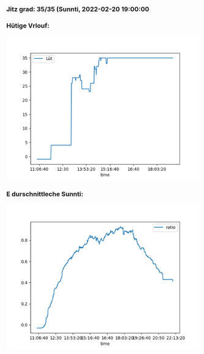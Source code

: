 ### Jitz grad: 35/35 (Sunnti, 2022-02-20 19:00:00

### Hütige Vrlouf:
![Graph](Today.png)

### E durschnittleche Sunnti:
![Graph](Sunnti.png)